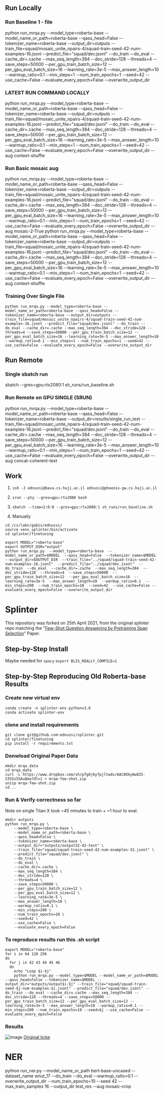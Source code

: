 ## Run Locally

### Run Baseline 1 - file
python run_mrqa.py --model_type=roberta-base --model_name_or_path=roberta-base --qass_head=False --tokenizer_name=roberta-base --output_dir=outputs --train_file=squad/mosaic_unite_npairs-4/squad-train-seed-42-num-examples-16.jsonl --predict_file="squad/dev.jsonl" --do_train --do_eval --cache_dir=.cache --max_seq_length=384 --doc_stride=128 --threads=4 --save_steps=50000 --per_gpu_train_batch_size=12 --per_gpu_eval_batch_size=16 --learning_rate=3e-5 --max_answer_length=10 --warmup_ratio=0.1 --min_steps=1 --num_train_epochs=1 --seed=42 --use_cache=False --evaluate_every_epoch=False --overwrite_output_dir

### LATEST RUN COMMAND LOCALLY
python run_mrqa.py --model_type=roberta-base --model_name_or_path=roberta-base --qass_head=False --tokenizer_name=roberta-base --output_dir=outputs --train_file=squad/mosaic_unite_npairs-4/squad-train-seed-42-num-examples-16.jsonl --predict_file="squad/dev.jsonl" --do_train --do_eval --cache_dir=.cache --max_seq_length=384 --doc_stride=128 --threads=4 --save_steps=50000 --per_gpu_train_batch_size=12 --per_gpu_eval_batch_size=16 --learning_rate=3e-5 --max_answer_length=10 --warmup_ratio=0.1 --min_steps=1 --num_train_epochs=1 --seed=42 --use_cache=False --evaluate_every_epoch=False --overwrite_output_dir --aug context-shuffle

### Run Basic mosaic aug
python run_mrqa.py --model_type=roberta-base --model_name_or_path=roberta-base --qass_head=False --tokenizer_name=roberta-base --output_dir=outputs --train_file=squad/mosaic_unite_npairs-4/squad-train-seed-42-num-examples-16.jsonl --predict_file="squad/dev.jsonl" --do_train --do_eval --cache_dir=.cache --max_seq_length=384 --doc_stride=128 --threads=4 --save_steps=50000 --per_gpu_train_batch_size=12 --per_gpu_eval_batch_size=16 --learning_rate=3e-5 --max_answer_length=10 --warmup_ratio=0.1 --min_steps=1 --num_train_epochs=1 --seed=42 --use_cache=False --evaluate_every_epoch=False --overwrite_output_dir --aug mosaic-2-True
python run_mrqa.py --model_type=roberta-base --model_name_or_path=roberta-base --qass_head=False --tokenizer_name=roberta-base --output_dir=outputs --train_file=squad/mosaic_unite_npairs-4/squad-train-seed-42-num-examples-16.jsonl --predict_file="squad/dev.jsonl" --do_train --do_eval --cache_dir=.cache --max_seq_length=384 --doc_stride=128 --threads=4 --save_steps=50000 --per_gpu_train_batch_size=12 --per_gpu_eval_batch_size=16 --learning_rate=3e-5 --max_answer_length=10 --warmup_ratio=0.1 --min_steps=1 --num_train_epochs=1 --seed=42 --use_cache=False --evaluate_every_epoch=False --overwrite_output_dir --aug context-shuffle 

### Training Over Single File
`python run_mrqa.py --model_type=roberta-base --model_name_or_path=roberta-base --qass_head=False --tokenizer_name=roberta-base --output_dir=outputs --train_file=squad/mosaic_unite_npairs-4/squad-train-seed-42-num-examples-16.jsonl --predict_file="squad/dev.jsonl" --do_train --do_eval --cache_dir=.cache --max_seq_length=384 --doc_stride=128 --threads=4 --save_steps=50000 --per_gpu_train_batch_size=12 --per_gpu_eval_batch_size=16 --learning_rate=3e-5 --max_answer_length=10 --warmup_ratio=0.1 --min_steps=1 --num_train_epochs=1 --seed=42 --use_cache=False --evaluate_every_epoch=False --overwrite_output_dir`

## Run Remote
### Single sbatch run
sbatch --gres=gpu:rtx2080:1 sh_runs/run_baseline.sh

### Run Remote on GPU SINGLE (SRUN)
python run_mrqa.py --model_type=roberta-base --model_name_or_path=roberta-base --qass_head=False --tokenizer_name=roberta-base --output_dir=results/single_run_test --train_file=squad/mosaic_unite_npairs-4/squad-train-seed-42-num-examples-16.jsonl --predict_file="squad/dev.jsonl" --do_train --do_eval --cache_dir=.cache --max_seq_length=384 --doc_stride=128 --threads=4 --save_steps=50000 --per_gpu_train_batch_size=12 --per_gpu_eval_batch_size=16 --learning_rate=3e-5 --max_answer_length=10 --warmup_ratio=0.1 --min_steps=1 --num_train_epochs=1 --seed=42 --use_cache=False --evaluate_every_epoch=False --overwrite_output_dir --aug concat-coherent-text


## Work

1) `ssh -J ednussi@bava.cs.huji.ac.il ednussi@phoenix-gw.cs.huji.ac.il`

2) `srun --pty --gres=gpu:rtx2080 bash`

3) `sbatch --time=2:0:0 --gres=gpu:rtx2080:1 sh_runs/run_baseline.sh`

4) Manually
```angular2html
cd /cs/labs/gabis/ednussi/
source venv_splinter/bin/activate
cd splinter/finetuning

export MODEL="roberta-base"
export OUTPUT_DIR="output" 
python run_mrqa.py  --model_type=roberta-base  --model_name_or_path=$MODEL  --qass_head=False  --tokenizer_name=$MODEL  --output_dir=$OUTPUT_DIR  --train_file="../squad/squad-train-seed-42-num-examples-16.jsonl"  --predict_file="../squad/dev.jsonl"  --do_train  --do_eval  --cache_dir=.cache  --max_seq_length=384  --doc_stride=128  --threads=4  --save_steps=50000  --per_gpu_train_batch_size=12  --per_gpu_eval_batch_size=16  --learning_rate=3e-5  --max_answer_length=10  --warmup_ratio=0.1  --min_steps=200  --num_train_epochs=10  --seed=42  --use_cache=False --evaluate_every_epoch=False --overwrite_output_dir
```
# Splinter

This repository was forked on 25th April 2021, from the original splinter repo matching the "[Few-Shot Question Answering by Pretraining Span Selection](https://arxiv.org/abs/2101.00438)" Paper.

## Step-by-Step Install
Maybe needed for `spacy`
`export BLIS_REALLY_COMPILE=1`


## Step-by-Step Reproducing Old Roberta-base Results
### Create new virtual env
```angular2html
conda create -n splinter-env python=3.8
conda activate splinter-env
```

### clone and install requirements
```angular2html
git clone git@github.com:ednussi/splinter.git
cd splinter/finetuning
pip install -r requirements.txt
``` 

### Donwload Original Paper Data
```angular2html
mkdir mrqa_data
cd mrqa_data
curl -L https://www.dropbox.com/sh/pfg8j6yfpjltwdx/AAC8Oky0w8ZS-S3S5zSSAuQma?dl=1 > mrqa-few-shot.zip
unzip mrqa-few-shot.zip
cd ..
```

### Run & Verify correctness so far
Note on single Titan X took ~45 minutes to train + ~1 hour to eval.
```angular2html
mkdir outputs
python run_mrqa.py \
    --model_type=roberta-base \
    --model_name_or_path=roberta-base \
    --qass_head=False \
    --tokenizer_name=roberta-base \
    --output_dir="outputs/output32-42-test" \
    --train_file="squad/squad-train-seed-42-num-examples-32.jsonl" \
    --predict_file="squad/dev.jsonl" \
    --do_train \
    --do_eval \
    --cache_dir=.cache \
    --max_seq_length=384 \
    --doc_stride=128 \
    --threads=4 \
    --save_steps=50000 \
    --per_gpu_train_batch_size=12 \
    --per_gpu_eval_batch_size=12 \
    --learning_rate=3e-5 \
    --max_answer_length=10 \
    --warmup_ratio=0.1 \
    --min_steps=200 \
    --num_train_epochs=10 \
    --seed=42 \
    --use_cache=False \
    --evaluate_every_epoch=False
```
### To reproduce results run this .sh script
```angular2html
export MODEL="roberta-base"
for i in 64 128 256
do
  for j in 42 43 44 45 46
  do
    echo "Loop $i-$j"
    python run_mrqa.py --model_type=$MODEL --model_name_or_path=$MODEL --qass_head=False --tokenizer_name=$MODEL --output_dir="outputs/output$i-$j" --train_file="squad/squad-train-seed-$j-num-examples-$i.jsonl" --predict_file="squad/dev.jsonl" --do_train --do_eval --cache_dir=.cache --max_seq_length=384 --doc_stride=128 --threads=4 --save_steps=50000 --per_gpu_train_batch_size=12 --per_gpu_eval_batch_size=12 --learning_rate=3e-5 --max_answer_length=10 --warmup_ratio=0.1 --min_steps=200 --num_train_epochs=10 --seed=$j --use_cache=False --evaluate_every_epoch=False
```
### Results
![image](https://user-images.githubusercontent.com/10045688/116010500-26f25e80-a5d4-11eb-9677-34c120e52d81.png)
[Original ticke](https://github.com/oriram/splinter/issues/1#issuecomment-823697203)

# NER
python run_ner.py --model_name_or_path bert-base-uncased --dataset_name wnut_17 --do_train --do_eval --warmup_ratio=0.1 --overwrite_output_dir --num_train_epochs=10 --seed 42 --max_train_samples 16 --output_dir test_res --aug mosaic-crop
